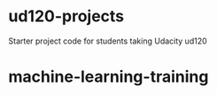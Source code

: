 ud120-projects
==============

Starter project code for students taking Udacity ud120
# machine-learning-training
